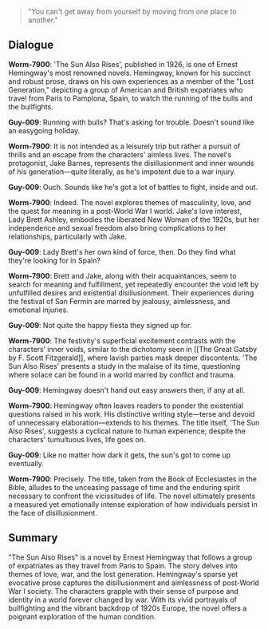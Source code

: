 > "You can't get away from yourself by moving from one place to another."

## Dialogue
**Worm-7900**: 'The Sun Also Rises', published in 1926, is one of Ernest Hemingway's most renowned novels. Hemingway, known for his succinct and robust prose, draws on his own experiences as a member of the "Lost Generation," depicting a group of American and British expatriates who travel from Paris to Pamplona, Spain, to watch the running of the bulls and the bullfights.

**Guy-009**: Running with bulls? That's asking for trouble. Doesn't sound like an easygoing holiday.

**Worm-7900**: It is not intended as a leisurely trip but rather a pursuit of thrills and an escape from the characters' aimless lives. The novel's protagonist, Jake Barnes, represents the disillusionment and inner wounds of his generation—quite literally, as he's impotent due to a war injury.

**Guy-009**: Ouch. Sounds like he's got a lot of battles to fight, inside and out.

**Worm-7900**: Indeed. The novel explores themes of masculinity, love, and the quest for meaning in a post-World War I world. Jake's love interest, Lady Brett Ashley, embodies the liberated New Woman of the 1920s, but her independence and sexual freedom also bring complications to her relationships, particularly with Jake.

**Guy-009**: Lady Brett's her own kind of force, then. Do they find what they're looking for in Spain?

**Worm-7900**: Brett and Jake, along with their acquaintances, seem to search for meaning and fulfillment, yet repeatedly encounter the void left by unfulfilled desires and existential disillusionment. Their experiences during the festival of San Fermín are marred by jealousy, aimlessness, and emotional injuries.

**Guy-009**: Not quite the happy fiesta they signed up for.

**Worm-7900**: The festivity's superficial excitement contrasts with the characters’ inner voids, similar to the dichotomy seen in [[The Great Gatsby by F. Scott Fitzgerald]], where lavish parties mask deeper discontents. 'The Sun Also Rises' presents a study in the malaise of its time, questioning where solace can be found in a world marred by conflict and trauma.

**Guy-009**: Hemingway doesn't hand out easy answers then, if any at all.

**Worm-7900**: Hemingway often leaves readers to ponder the existential questions raised in his work. His distinctive writing style—terse and devoid of unnecessary elaboration—extends to his themes. The title itself, 'The Sun Also Rises', suggests a cyclical nature to human experience; despite the characters' tumultuous lives, life goes on.

**Guy-009**: Like no matter how dark it gets, the sun's got to come up eventually.

**Worm-7900**: Precisely. The title, taken from the Book of Ecclesiastes in the Bible, alludes to the unceasing passage of time and the enduring spirit necessary to confront the vicissitudes of life. The novel ultimately presents a measured yet emotionally intense exploration of how individuals persist in the face of disillusionment.

## Summary
"The Sun Also Rises" is a novel by Ernest Hemingway that follows a group of expatriates as they travel from Paris to Spain. The story delves into themes of love, war, and the lost generation. Hemingway's sparse yet evocative prose captures the disillusionment and aimlessness of post-World War I society. The characters grapple with their sense of purpose and identity in a world forever changed by war. With its vivid portrayals of bullfighting and the vibrant backdrop of 1920s Europe, the novel offers a poignant exploration of the human condition.